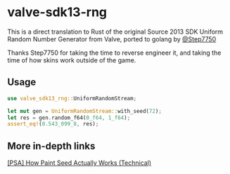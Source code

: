 # valve-sdk13-rng

This is a direct translation to Rust of the original Source 2013 SDK Uniform
Random Number Generator from Valve, ported to golang by
[@Step7750](https://github.com/Step7750/UniformRandom "UniformRandom repo")

Thanks Step7750 for taking the time to reverse engineer it, and taking the time
of how skins work outside of the game.


## Usage

```rust
use valve_sdk13_rng::UniformRandomStream;

let mut gen = UniformRandomStream::with_seed(72);
let res = gen.random_f64(0_f64, 1_f64);
assert_eq!(0.543_099_8, res);
```

## More in-depth links
[[PSA] How Paint Seed Actually Works
(Technical)](https://www.reddit.com/r/GlobalOffensiveTrade/comments/b7g538/psa_how_paint_seed_actually_works_technical/
"Go to Reddit")

